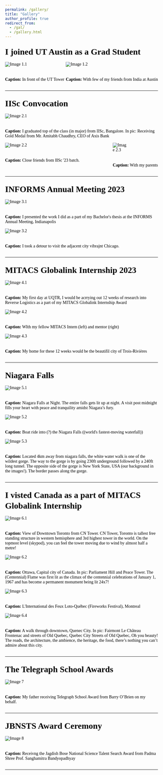 ```yaml
---
permalink: /gallery/
title: "Gallery"
author_profile: true
redirect_from: 
  - /gal/
  - /gallery.html
---
```


<style>
    body {
        font-family: "Times New Roman", Times, serif;
        font-size: 14px;
        color: #000;
    }
    a {
        color: #014552; /* Dark blue color for links */
    }
    h1, h2, h3, h4, h5, h6 {
        margin-top: 24px;
        margin-bottom: 16px;
        font-weight: 600;
        line-height: 1.25;
    }
    .image-group {
        display: flex;
        justify-content: space-between;
        flex-wrap: wrap;
    }
    .image-group img {
        margin-right: 20px;
        margin-bottom: 20px;
    }
    .image-group.two-images img {
        max-width: 48%;
    }
    .image-group.three-images img {
        max-width: 32%;
    }
</style>

# I joined UT Austin as a Grad Student
<div class="image-group two-images">
    <div>
        <img src="/images/UT2.jpg" alt="Image 1.1">
        <p><strong>Caption:</strong> In front of the UT Tower</p>
    </div>
    <div>
        <img src="/images/UT.jpg" alt="Image 1.2">
        <p><strong>Caption:</strong> With few of my friends from India at Austin</p>
    </div>
</div>

---

# IISc Convocation
<div class="image-group three-images">
    <div>
        <img src="/images/Grad.png" alt="Image 2.1">
        <p><strong>Caption:</strong> I graduated top of the class (in major) from IISc, Bangalore. In pic: Receiving Gold Medal from Mr. Amitabh Chaudhry, CEO of Axis Bank</p>
    </div>
    <div>
        <img src="/images/IISc.jpg" alt="Image 2.2">
        <p><strong>Caption:</strong> Close friends from IISc '23 batch.</p>
    </div>
    <div>
        <img src="/images/IIScGrad.jpg" alt="Image 2.3">
        <p><strong>Caption:</strong> With my parents</p>
    </div>
</div>

---

# INFORMS Annual Meeting 2023
<div class="image-group two-images">
    <div>
        <img src="/images/INFORMS.jpeg" alt="Image 3.1">
        <p><strong>Caption:</strong> I presented the work I did as a part of my Bachelor's thesis at the INFORMS Annual Meeting, Indianapolis</p>
    </div>
    <div>
        <img src="/images/Chicago.jpg" alt="Image 3.2">
        <p><strong>Caption:</strong> I took a detour to visit the adjacent city vibrajnt Chicago.</p>
    </div>
</div>

---

# MITACS Globalink Internship 2023
<div class="image-group three-images">
    <div>
        <img src="/images/MITACS.png" alt="Image 4.1">
        <p><strong>Caption:</strong> My first day at UQTR, I would be acrrying out 12 weeks of research into Reverse Logistics as a part of my MITACS Globalink Internship  Award</p>
    </div>
    <div>
        <img src="/images/MITACS_Mentor.jpg" alt="Image 4.2">
        <p><strong>Caption:</strong> WIth my fellow MITACS Intern (left) and mentor (right)</p>
    </div>
    <div>
        <img src="/images/MITACS4.jpg" alt="Image 4.3">
        <p><strong>Caption:</strong> My home for these 12 weeks would be the beautifil city of Trois-Rivières</p>
    </div>
</div>

---

# Niagara Falls
<div class="image-group three-images">
    <div>
        <img src="/images/Niagara.jpg" alt="Image 5.1">
        <p><strong>Caption:</strong> Niagara Falls at Night. The entire falls gets lit up at night. A visit post midnight fills your heart with peace and tranquility amidst Niagara’s fury.</p>
    </div>
    <div>
        <img src="/images/Niagara2.jpg" alt="Image 5.2">
        <p><strong>Caption:</strong> Boat ride into (?) the Niagara Falls ((world's fastest-moving waterfall))</p>
    </div>
    <div>
        <img src="/images/Niagara3.jpg" alt="Image 5.3">
        <p><strong>Caption:</strong> Located 4km away from niagara falls, the white water walk is one of the wildest gorge. The way to the gorge is by going 230ft underground followed by a 240ft long tunnel. The opposite side of the gorge is New York State, USA (our background in the images!). The border passes along the gorge.</p>
    </div>
</div>

---

# I visted Canada as a part of MITACS Globalink Internship
<div class="image-group four-images">
    <div>
        <img src="/images/Toronto.jpg" alt="Image 6.1">
        <p><strong>Caption:</strong> View of Downtown Toronto from CN Tower. CN Tower, Toronto is tallest free standing structure in western hemisphere and 3rd highest tower in the world. On the topmost level (skypod), you can feel the tower moving due to wind by almost half a metre!</p>
    </div>
    <div>
        <img src="/images/Ottawa.jpg" alt="Image 6.2">
        <p><strong>Caption:</strong> Ottawa, Capital city of Canada. In pic: Parliament Hill and Peace Tower. The (Centennial) Flame was first lit as the climax of the centennial celebrations of January 1, 1967 and has become a permanent monument being lit 24x7!</p>
    </div>
    <div>
        <img src="/images/Montreal.jpg" alt="Image 6.3">
        <p><strong>Caption:</strong> L'International des Feux Loto-Québec (Fireworks Festival), Montreal</p>
    </div>
    <div>
        <img src="/images/Quebec.jpg" alt="Image 6.4">
        <p><strong>Caption:</strong> A walk through downtown, Quenec City. In pic: Fairmont Le Château Frontenac and streets of Old Quebec, Quebec City Streets of Old Quebec, Oh you beauty! The roads, the architecture, the ambience, the heritage, the food, there’s nothing you can’t admire about this city.</p>
    </div>
</div>

---

# The Telegraph School Awards
<div class="image-group one-image">
    <div>
        <img src="/images/TELEGRAPH.jpeg" alt="Image 7">
        <p><strong>Caption:</strong> My father receiving Telegraph School Award from Barry O’Brien on my behalf.</p>
    </div>
</div>

---

# JBNSTS Award Ceremony
<div class="image-group one-image">
    <div>
        <img src="/images/JBNSTS.jpeg" alt="Image 8">
        <p><strong>Caption:</strong> Receivng the Jagdish Bose National Science Talent Search Award from Padma Shree Prof. Sanghamitra Bandyopadhyay</p>
    </div>
</div>

---

